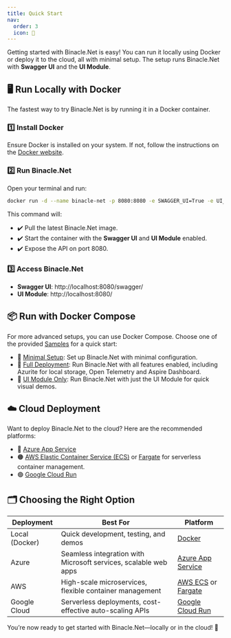 ```yaml
---
title: Quick Start
nav:
  order: 3
  icon: 🚀
---
```


Getting started with Binacle.Net is easy! You can run it locally using Docker or deploy it to the cloud, all with
minimal setup. The setup runs Binacle.Net with **Swagger UI** and the **UI Module**.

## 🖥️ Run Locally with Docker

The fastest way to try Binacle.Net is by running it in a Docker container.

### 1️⃣ Install Docker

Ensure Docker is installed on your system. If not, follow the instructions on
the [Docker website](https://www.docker.com/get-started/).

### 2️⃣ Run Binacle.Net

Open your terminal and run:

```bash
docker run -d --name binacle-net -p 8080:8080 -e SWAGGER_UI=True -e UI_MODULE=True binacle/binacle-net:latest
```

This command will:

- ✔️ Pull the latest Binacle.Net image.
- ✔️ Start the container with the **Swagger UI** and **UI Module** enabled.
- ✔️ Expose the API on port 8080.

### 3️⃣ Access Binacle.Net

- **Swagger UI**: http://localhost:8080/swagger/
- **UI Module**: http://localhost:8080/

## 📦 Run with Docker Compose

For more advanced setups, you can use Docker Compose. Choose one of the
provided [Samples](https://github.com/ChrisMavrommatis/Binacle.Net/tree/main/samples/docker) for a quick start:

- 🔹 [Minimal Setup](https://github.com/ChrisMavrommatis/Binacle.Net/tree/main/samples/docker/minimal-setup): Set up
  Binacle.Net with minimal configuration.
- 🔹 [Full Deployment](https://github.com/ChrisMavrommatis/Binacle.Net/tree/main/samples/docker/full-deployment): Run
  Binacle.Net with all features enabled, including Azurite for local storage, Open Telemetry and Aspire Dashboard.
- 🔹 [UI Module Only](https://github.com/ChrisMavrommatis/Binacle.Net/tree/main/samples/docker/ui-module-only): Run
  Binacle.Net with just the UI Module for quick visual demos.

## ☁️ Cloud Deployment

Want to deploy Binacle.Net to the cloud? Here are the recommended platforms:

- 🔷 [Azure App Service](https://azure.microsoft.com/en-us/products/app-service/)
- 🟠 [AWS Elastic Container Service (ECS)](https://aws.amazon.com/ecs/) or [Fargate](https://aws.amazon.com/fargate/) for
  serverless container management.
- 🟢 [Google Cloud Run](https://cloud.google.com/run)

## 🗂️ Choosing the Right Option

| Deployment     | Best For                                                        | Platform                                                                             |
|----------------|-----------------------------------------------------------------|--------------------------------------------------------------------------------------|
| Local (Docker) | Quick development, testing, and demos                           | [Docker](https://www.docker.com/)                                                    |
| Azure          | Seamless integration with Microsoft services, scalable web apps | [Azure App Service](https://azure.microsoft.com/en-us/products/app-service/)         |
| AWS            | High-scale microservices, flexible container management         | [AWS ECS](https://aws.amazon.com/ecs/) or [Fargate](https://aws.amazon.com/fargate/) |
| Google Cloud   | Serverless deployments, cost-effective auto-scaling APIs        | [Google Cloud Run](https://cloud.google.com/run)                                     |

You’re now ready to get started with Binacle.Net—locally or in the cloud! 🚀